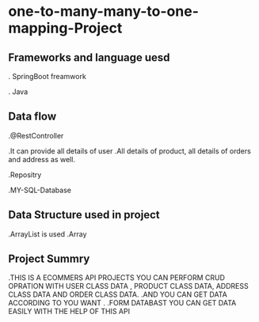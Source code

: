 # one-to-many-many-to-one-mapping-Project


## Frameworks and language uesd

. SpringBoot freamwork

. Java
## Data flow
.@RestController

.It can provide all details of user
.All details of product,
all details of orders and address as well.


.Repositry

.MY-SQL-Database

## Data Structure used in project

.ArrayList is used
.Array

## Project Summry

.THIS IS A ECOMMERS API PROJECTS YOU CAN PERFORM CRUD OPRATION WITH USER CLASS DATA , PRODUCT CLASS DATA, ADDRESS CLASS DATA AND ORDER CLASS DATA.
.AND YOU CAN GET DATA ACCORDING TO YOU WANT .
.FORM DATABAST YOU CAN GET DATA EASILY WITH THE HELP OF THIS API
